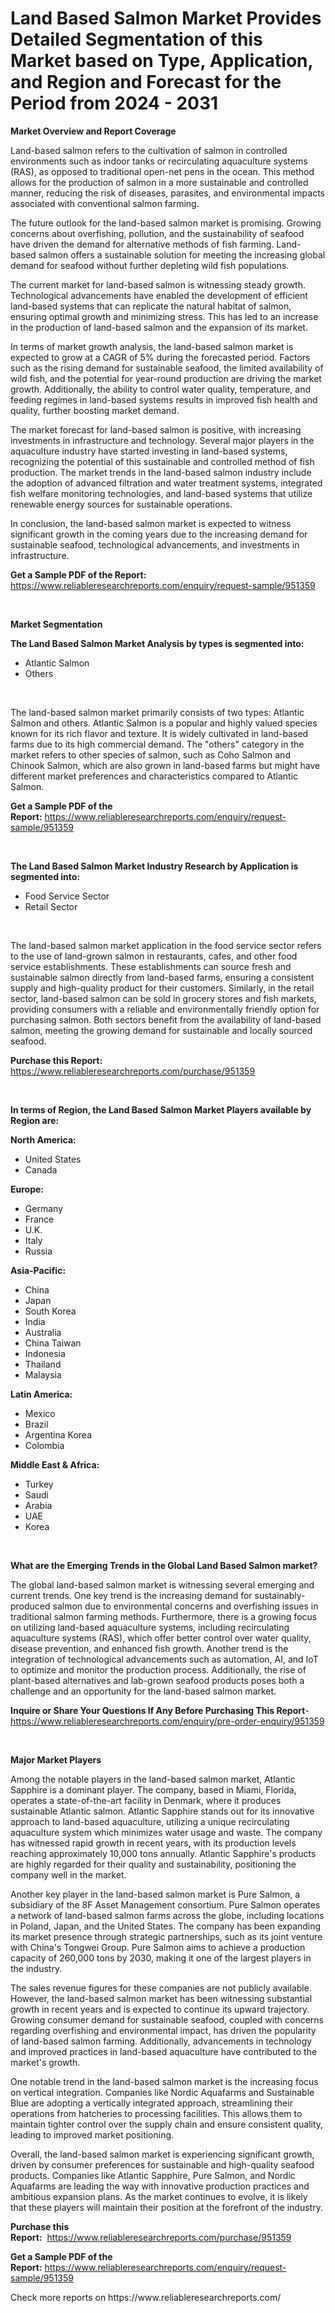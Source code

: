 <p><h1>Land Based Salmon Market Provides Detailed Segmentation of this Market based on Type, Application, and Region and Forecast for the Period from 2024 - 2031</h1></p><p><strong>Market Overview and Report Coverage</strong></p>
<p><p>Land-based salmon refers to the cultivation of salmon in controlled environments such as indoor tanks or recirculating aquaculture systems (RAS), as opposed to traditional open-net pens in the ocean. This method allows for the production of salmon in a more sustainable and controlled manner, reducing the risk of diseases, parasites, and environmental impacts associated with conventional salmon farming.</p><p>The future outlook for the land-based salmon market is promising. Growing concerns about overfishing, pollution, and the sustainability of seafood have driven the demand for alternative methods of fish farming. Land-based salmon offers a sustainable solution for meeting the increasing global demand for seafood without further depleting wild fish populations.</p><p>The current market for land-based salmon is witnessing steady growth. Technological advancements have enabled the development of efficient land-based systems that can replicate the natural habitat of salmon, ensuring optimal growth and minimizing stress. This has led to an increase in the production of land-based salmon and the expansion of its market.</p><p>In terms of market growth analysis, the land-based salmon market is expected to grow at a CAGR of 5% during the forecasted period. Factors such as the rising demand for sustainable seafood, the limited availability of wild fish, and the potential for year-round production are driving the market growth. Additionally, the ability to control water quality, temperature, and feeding regimes in land-based systems results in improved fish health and quality, further boosting market demand.</p><p>The market forecast for land-based salmon is positive, with increasing investments in infrastructure and technology. Several major players in the aquaculture industry have started investing in land-based systems, recognizing the potential of this sustainable and controlled method of fish production. The market trends in the land-based salmon industry include the adoption of advanced filtration and water treatment systems, integrated fish welfare monitoring technologies, and land-based systems that utilize renewable energy sources for sustainable operations.</p><p>In conclusion, the land-based salmon market is expected to witness significant growth in the coming years due to the increasing demand for sustainable seafood, technological advancements, and investments in infrastructure.</p></p>
<p><strong>Get a Sample PDF of the Report:</strong> <a href="https://www.reliableresearchreports.com/enquiry/request-sample/951359">https://www.reliableresearchreports.com/enquiry/request-sample/951359</a></p>
<p>&nbsp;</p>
<p><strong>Market Segmentation</strong></p>
<p><strong>The Land Based Salmon Market Analysis by types is segmented into:</strong></p>
<p><ul><li>Atlantic Salmon</li><li>Others</li></ul></p>
<p>&nbsp;</p>
<p><p>The land-based salmon market primarily consists of two types: Atlantic Salmon and others. Atlantic Salmon is a popular and highly valued species known for its rich flavor and texture. It is widely cultivated in land-based farms due to its high commercial demand. The "others" category in the market refers to other species of salmon, such as Coho Salmon and Chinook Salmon, which are also grown in land-based farms but might have different market preferences and characteristics compared to Atlantic Salmon.</p></p>
<p><strong>Get a Sample PDF of the Report:</strong>&nbsp;<a href="https://www.reliableresearchreports.com/enquiry/request-sample/951359">https://www.reliableresearchreports.com/enquiry/request-sample/951359</a></p>
<p>&nbsp;</p>
<p><strong>The Land Based Salmon Market Industry Research by Application is segmented into:</strong></p>
<p><ul><li>Food Service Sector</li><li>Retail Sector</li></ul></p>
<p>&nbsp;</p>
<p><p>The land-based salmon market application in the food service sector refers to the use of land-grown salmon in restaurants, cafes, and other food service establishments. These establishments can source fresh and sustainable salmon directly from land-based farms, ensuring a consistent supply and high-quality product for their customers. Similarly, in the retail sector, land-based salmon can be sold in grocery stores and fish markets, providing consumers with a reliable and environmentally friendly option for purchasing salmon. Both sectors benefit from the availability of land-based salmon, meeting the growing demand for sustainable and locally sourced seafood.</p></p>
<p><strong>Purchase this Report:</strong>&nbsp; <a href="https://www.reliableresearchreports.com/purchase/951359">https://www.reliableresearchreports.com/purchase/951359</a></p>
<p>&nbsp;</p>
<p><strong>In terms of Region, the Land Based Salmon Market Players available by Region are:</strong></p>
<p>
    <p> <strong> North America: </strong>
        <ul>
            <li>United States</li>
            <li>Canada</li>
        </ul>
        </p> 
    <p> <strong> Europe: </strong>
        <ul>
            <li>Germany</li>
            <li>France</li>
            <li>U.K.</li>
            <li>Italy</li>
            <li>Russia</li>
        </ul>
        </p> 
    <p> <strong> Asia-Pacific: </strong>
        <ul>
            <li>China</li>
            <li>Japan</li>
            <li>South Korea</li>
            <li>India</li>
            <li>Australia</li>
            <li>China Taiwan</li>
            <li>Indonesia</li>
            <li>Thailand</li>
            <li>Malaysia</li>
        </ul>
        </p> 
    <p> <strong> Latin America: </strong>
        <ul>
            <li>Mexico</li>
            <li>Brazil</li>
            <li>Argentina Korea</li>
            <li>Colombia</li>
        </ul>
        </p> 
    <p> <strong> Middle East & Africa: </strong>
        <ul>
            <li>Turkey</li>
            <li>Saudi</li>
            <li>Arabia</li>
            <li>UAE</li>
            <li>Korea</li>
        </ul>
    </p>
    </p>
<p>&nbsp;</p>
<p><strong>What are the Emerging Trends in the Global Land Based Salmon market?</strong></p>
<p><p>The global land-based salmon market is witnessing several emerging and current trends. One key trend is the increasing demand for sustainably-produced salmon due to environmental concerns and overfishing issues in traditional salmon farming methods. Furthermore, there is a growing focus on utilizing land-based aquaculture systems, including recirculating aquaculture systems (RAS), which offer better control over water quality, disease prevention, and enhanced fish growth. Another trend is the integration of technological advancements such as automation, AI, and IoT to optimize and monitor the production process. Additionally, the rise of plant-based alternatives and lab-grown seafood products poses both a challenge and an opportunity for the land-based salmon market.</p></p>
<p><strong>Inquire or Share Your Questions If Any Before Purchasing This Report</strong>- <a href="https://www.reliableresearchreports.com/enquiry/pre-order-enquiry/951359">https://www.reliableresearchreports.com/enquiry/pre-order-enquiry/951359</a></p>
<p>&nbsp;</p>
<p><strong>Major Market Players</strong></p>
<p><p>Among the notable players in the land-based salmon market, Atlantic Sapphire is a dominant player. The company, based in Miami, Florida, operates a state-of-the-art facility in Denmark, where it produces sustainable Atlantic salmon. Atlantic Sapphire stands out for its innovative approach to land-based aquaculture, utilizing a unique recirculating aquaculture system which minimizes water usage and waste. The company has witnessed rapid growth in recent years, with its production levels reaching approximately 10,000 tons annually. Atlantic Sapphire's products are highly regarded for their quality and sustainability, positioning the company well in the market.</p><p>Another key player in the land-based salmon market is Pure Salmon, a subsidiary of the 8F Asset Management consortium. Pure Salmon operates a network of land-based salmon farms across the globe, including locations in Poland, Japan, and the United States. The company has been expanding its market presence through strategic partnerships, such as its joint venture with China's Tongwei Group. Pure Salmon aims to achieve a production capacity of 260,000 tons by 2030, making it one of the largest players in the industry.</p><p>The sales revenue figures for these companies are not publicly available. However, the land-based salmon market has been witnessing substantial growth in recent years and is expected to continue its upward trajectory. Growing consumer demand for sustainable seafood, coupled with concerns regarding overfishing and environmental impact, has driven the popularity of land-based salmon farming. Additionally, advancements in technology and improved practices in land-based aquaculture have contributed to the market's growth.</p><p>One notable trend in the land-based salmon market is the increasing focus on vertical integration. Companies like Nordic Aquafarms and Sustainable Blue are adopting a vertically integrated approach, streamlining their operations from hatcheries to processing facilities. This allows them to maintain tighter control over the supply chain and ensure consistent quality, leading to improved market positioning.</p><p>Overall, the land-based salmon market is experiencing significant growth, driven by consumer preferences for sustainable and high-quality seafood products. Companies like Atlantic Sapphire, Pure Salmon, and Nordic Aquafarms are leading the way with innovative production practices and ambitious expansion plans. As the market continues to evolve, it is likely that these players will maintain their position at the forefront of the industry.</p></p>
<p><strong>Purchase this Report:</strong>&nbsp;&nbsp;<a href="https://www.reliableresearchreports.com/purchase/951359">https://www.reliableresearchreports.com/purchase/951359</a></p>
<p></p>
<p><strong>Get a Sample PDF of the Report:</strong>&nbsp;<a href="https://www.reliableresearchreports.com/enquiry/request-sample/951359">https://www.reliableresearchreports.com/enquiry/request-sample/951359</a></p>
<p>Check more reports on https://www.reliableresearchreports.com/</p>